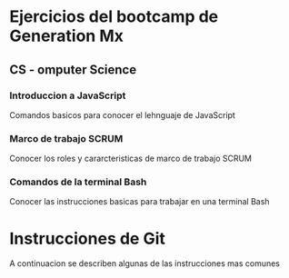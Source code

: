 # Ejercicios del bootcamp de Generation Mx

## CS - omputer Science

### Introduccion a JavaScript
Comandos basicos para conocer el lehnguaje de JavaScript
### Marco de trabajo SCRUM
Conocer los roles y cararcteristicas de marco de trabajo SCRUM
### Comandos de la terminal Bash
Conocer las instrucciones basicas para trabajar en una terminal Bash
# Instrucciones de Git
A continuacion se describen algunas de las instrucciones mas comunes 

